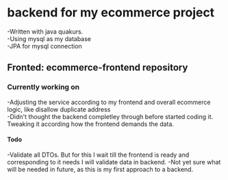 # backend for my ecommerce project
-Written with java quakurs.  
-Using mysql as my database  
-JPA for mysql connection  

## Fronted: ecommerce-frontend repository

### Currently working on
-Adjusting the service according to my frontend and overall ecommerce logic, like disallow duplicate address  
-Didn't thought the backend completley through before started coding it. Tweaking it according how the frontend demands the data. 

#### Todo
-Validate all DTOs. But for this I wait till the frontend is ready and corresponding to it needs I will validate data in backend.
-Not yet sure what will be needed in future, as this is my first approach to a backend.
